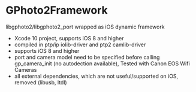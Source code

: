 # GPhoto2Framework
libgphoto2/libgphoto2_port wrapped as iOS dynamic framework
* Xcode 10 project, supports iOS 8 and higher
* compiled in ptp/ip iolib-driver and ptp2 camlib-driver
* supports iOS 8 and higher
* port and camera model need to be specified before calling gp_camera_init (no autodection available), Tested with Canon EOS Wifi Cameras
* all external dependencies, which are not useful/supported on iOS, removed (libusb, ltdl)

